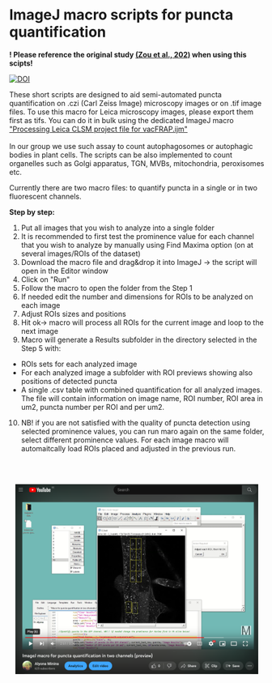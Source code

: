 # ImageJ macro scripts for puncta quantification



**! Please reference the original study [(Zou et al., 202)](https://www.nature.com/articles/s41467-024-55754-1) when using this scipts!**


[![DOI](https://zenodo.org/badge/DOI/10.5281/zenodo.14506480.svg)](https://doi.org/10.5281/zenodo.14506480)



These short scripts are designed to aid semi-automated puncta quantification on .czi (Carl Zeiss Image) microscopy images or on .tif image files.
To use this macro for Leica microscopy images, please export them first as tifs. You can do it in bulk using the dedicated ImageJ macro  ["Processing Leica CLSM project file for vacFRAP.ijm"](https://github.com/AlyonaMinina/Connectivity-Index)
</br>
</br>
In our group we use such assay to count autophagosomes or autophagic bodies in plant cells.
The scripts can be also implemented to count organelles such as Golgi apparatus, TGN, MVBs, mitochondria, peroxisomes etc.

Currently there are two macro files: to quantify puncta in a single or in two fluorescent channels.



**Step by step:**
1. Put all images that you wish to analyze into a single folder
2. It is recommended to first test the prominence value for each channel that you wish to analyze by manually using Find Maxima option (on at several images/ROIs of the dataset)
3. Download the macro file and drag&drop it into ImageJ -> the script will open in the Editor window
4. Click on "Run"
5. Follow the macro to open the folder from the Step 1
6. If needed edit the number and dimensions for ROIs to be analyzed on each image
7. Adjust ROIs sizes and positions
8. Hit ok-> macro will process all ROIs for the current image and loop to the next image
9. Macro will generate a Results subfolder in the directory selected in the Step 5 with:
- ROIs sets for each analyzed image
- For each analyzed image a subfolder with ROI previews showing also positions of detected puncta
- A single .csv table with combined quantification for all analyzed images. The file will contain information on image name, ROI number, ROI area in um2, puncta number per ROI and per um2.
10. NB! if you are not satisfied with the quality of puncta detection using selected prominence values, you can run maro again on the same folder, select different prominence values. For each image macro will automaitcally load ROIs placed and adjusted in the previous run.
</br>
</br>
<p align="center"> <a href="https://youtu.be/4rSlMzSEKe8"><img src="https://github.com/AlyonaMinina/Puncta-quantification-with-IamgeJ/blob/main/Images/Youtube%20preview.PNG" width = 480> </img></a></p>
